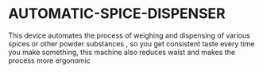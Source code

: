 # AUTOMATIC-SPICE-DISPENSER
This device automates the process of weighing and dispensing of various spices or other powder substances , so you get consistent taste every time you make something, this machine also reduces waist and makes the process more ergonomic 
